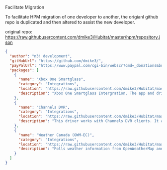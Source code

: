 Facilitate Migration

To facilitate HPM migration of one developer to another, the origianl github repo is duplicated and then altered to assist the new developer. 

original repo:
https://raw.githubusercontent.com/dmike3/Hubitat/master/hpm/repository.json

``` json
{
  "author": "n3! development",
  "gitHubUrl": "https://github.com/dmike3/",
  "payPalUrl": "https://www.paypal.com/cgi-bin/webscr?cmd=_donations&business=7TFJDAWDBTJL2&currency_code=USD&source=url",
  "packages": [
    {
      "name": "Xbox One Smartglass",
      "category": "Integrations",
      "location": "https://raw.githubusercontent.com/dmike3/Hubitat/master/hpm/xbox-smartglass/packageManifest.json",
      "description": "Xbox One Smartglass Intergration. The app and driver interface with the Xbox Smartglass Project giving local control of your Xbox One."
    },
    {
      "name": "Channels DVR",
      "category": "Integrations",
      "location": "https://raw.githubusercontent.com/dmike3/Hubitat/master/hpm/channels_dvr/packageManifest.json",
      "description": "This driver works with Channels DVR clients. It allows remote control features such as On/Off, Pause, Resume, Stop, Play Channel, mute, etc..."
    },
    {
      "name": "Weather Canada (OWM-EC)",
      "category": "Integrations",
      "location": "https://raw.githubusercontent.com/dmike3/Hubitat/master/hpm/weather%20canada%20(owm-ec)/packageManifest.json",
      "description": "Polls weather information from OpenWeatherMap and Weather Environment Canada (Alert RSS Feed - https://weather.gc.ca/)"
    }
  ]
}
```
